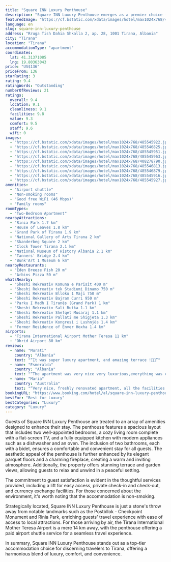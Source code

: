 ```yaml
---
title: "Square INN Luxury Penthouse"
description: "Square INN Luxury Penthouse emerges as a premier choice for travelers seeking a blend of comfort and convenience in the heart of Tirana."
featuredImage: "https://cf.bstatic.com/xdata/images/hotel/max1024x768/485545922.jpg?k=bd529901ba73631e06253f82d4c5d2a17ff4d0b46a6a35c5e33499e9a72dc70f&o=&hp=1"
language: en
slug: square-inn-luxury-penthouse
address: "Rruga Tish Dahia Shkalla 2, ap. 28, 1001 Tirana, Albania"
city: "Tirana"
location: "Tirana"
accommodationType: "apartment"
coordinates:
  lat: 41.31371085
  lng: 19.80363043
price: "US$136"
priceFrom: 136
starRating: 3
rating: 9.4
ratingWords: "Outstanding"
numberOfReviews: 21
ratings:
  overall: 9.4
  location: 9.1
  cleanliness: 9.1
  facilities: 9.8
  value: 9.3
  comfort: 9.5
  staff: 9.6
  wifi: 0
images:
  - "https://cf.bstatic.com/xdata/images/hotel/max1024x768/485545922.jpg?k=bd529901ba73631e06253f82d4c5d2a17ff4d0b46a6a35c5e33499e9a72dc70f&o=&hp=1"
  - "https://cf.bstatic.com/xdata/images/hotel/max1024x768/485546825.jpg?k=8dc9c57dcd32386f294710a74b39dea80b7c955328fbecd9feb19e036ceeec5e&o=&hp=1"
  - "https://cf.bstatic.com/xdata/images/hotel/max1024x768/485545951.jpg?k=949b1c23ec14a72efb7bf9517e3274b79f716704efff7bda35dbe1b007cfd2a3&o=&hp=1"
  - "https://cf.bstatic.com/xdata/images/hotel/max1024x768/485545963.jpg?k=3f84613b09fc615e2fbe962973c8fe29abb2737886a182beccdf7b44f8b1572b&o=&hp=1"
  - "https://cf.bstatic.com/xdata/images/hotel/max1024x768/408278790.jpg?k=623a8b0d05544fee25c390336953c7b0e8b72795b36dedb90cb3a9aff6a34f56&o=&hp=1"
  - "https://cf.bstatic.com/xdata/images/hotel/max1024x768/485546813.jpg?k=1711adec1ba4165084744ba033ab60a258cfe5491b936eef1da376cedc2f0803&o=&hp=1"
  - "https://cf.bstatic.com/xdata/images/hotel/max1024x768/485546879.jpg?k=f862bf20e287a96c1306c590fb9e048576bb97340af31bac6f504f21156af35c&o=&hp=1"
  - "https://cf.bstatic.com/xdata/images/hotel/max1024x768/485545916.jpg?k=7f9269db22fb9fe1cc526f42775f877c02bc26ecb763c274e39290fd21a16d9e&o=&hp=1"
  - "https://cf.bstatic.com/xdata/images/hotel/max1024x768/485545927.jpg?k=aab8f1e84745ab1c3f5fb9c1dd6589bdc0c38ed3409e36b28f82e8963e2f37ee&o=&hp=1"
amenities:
  - "Airport shuttle"
  - "Non-smoking rooms"
  - "Good free WiFi (46 Mbps)"
  - "Family rooms"
roomTypes:
  - "Two-Bedroom Apartment"
nearbyAttractions:
  - "Rinia Park 1.7 km"
  - "House of Leaves 1.8 km"
  - "Grand Park of Tirana 1.9 km"
  - "National Gallery of Arts Tirana 2 km"
  - "Skanderbeg Square 2 km"
  - "Clock Tower Tirana 2.1 km"
  - "National Museum of History Albania 2.1 km"
  - "Tanners' Bridge 2.4 km"
  - "Bunk'Art 1 Museum 6 km"
nearbyRestaurants:
  - "Eden Breeze Fish 20 m"
  - "Arbins Pizza 50 m"
whatsNearby:
  - "Sheshi Rekreativ Komuna e Parisit 400 m"
  - "Sheshi Rekreativ tek Stadiumi Dinamo 750 m"
  - "Sheshi Rekreativ Blloku 1 Maji 750 m"
  - "Sheshi Rekreativ Bajram Curri 950 m"
  - "Parku I Madh I Tiranës (Grand Park) 1 km"
  - "Sheshi Rekreativ Sali Butka 1.1 km"
  - "Sheshi Rekreativ Shefqet Musaraj 1.1 km"
  - "Sheshi Rekreativ Pallati me Shigjeta 1.3 km"
  - "Sheshi Rekreativ Kongresi i Lushnjës 1.4 km"
  - "Former Residence of Enver Hoxha 1.4 km"
airports:
  - "Tirana International Airport Mother Teresa 11 km"
  - "Ohrid Airport 80 km"
reviews:
  - name: "Murati"
    country: "Albania"
    text: "“It was super luxury apartment, and amazing terrace !🥹😍”"
  - name: "Esmeralda"
    country: "Albania"
    text: "“The apartment was very nice very luxurious,everything was clean .The bed was comfy ,the bathrooms were very clean.They had a smart Tv was very nice.The balcony was very big we had dinner there it was so nice .”"
  - name: "Maria"
    country: "Australia"
    text: "“Very nice, freshly renovated apartment, all the facilities are close by, the host is super accomodating”"
bookingURL: "https://www.booking.com/hotel/al/square-inn-luxury-penthouse.en-gb.html?aid=8035640"
bestFor: "Best for Luxury"
bestCategories: "Luxury"
category: "Luxury"
---
```


Guests of Square INN Luxury Penthouse are treated to an array of amenities designed to enhance their stay. The penthouse features a spacious layout that includes two well-appointed bedrooms, a cozy living room complete with a flat-screen TV, and a fully equipped kitchen with modern appliances such as a dishwasher and an oven. The inclusion of two bathrooms, each with a bidet, ensures a comfortable and convenient stay for all guests. The aesthetic appeal of the penthouse is further enhanced by its elegant parquet floors and a charming fireplace, creating a warm and inviting atmosphere. Additionally, the property offers stunning terrace and garden views, allowing guests to relax and unwind in a peaceful setting.

The commitment to guest satisfaction is evident in the thoughtful services provided, including a lift for easy access, private check-in and check-out, and currency exchange facilities. For those concerned about the environment, it's worth noting that the accommodation is non-smoking.

Strategically located, Square INN Luxury Penthouse is just a stone's throw away from notable landmarks such as the Postbllok - Checkpoint Monument and Rinia Park, enriching guests' travel experience with ease of access to local attractions. For those arriving by air, the Tirana International Mother Teresa Airport is a mere 14 km away, with the penthouse offering a paid airport shuttle service for a seamless travel experience.

In summary, Square INN Luxury Penthouse stands out as a top-tier accommodation choice for discerning travelers to Tirana, offering a harmonious blend of luxury, comfort, and convenience.